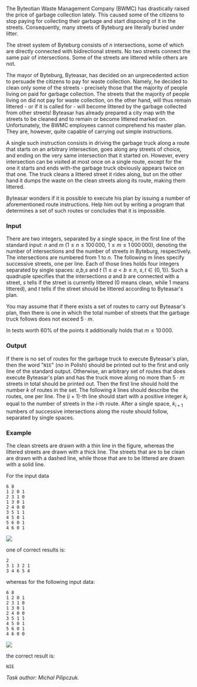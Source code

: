 The Byteotian Waste Management Company (BWMC) has drastically raised the price of garbage collection lately. This caused some of the citizens to stop paying for collecting their garbage and start disposing of it in the streets. Consequently, many streets of Byteburg are literally buried under litter.

The street system of Byteburg consists of $n$ intersections, some of which are directly connected with bidirectional streets. No two streets connect the same pair of intersections. Some of the streets are littered while others are not.

The mayor of Byteburg, Byteasar, has decided on an unprecedented action to persuade the citizens to pay for waste collection. Namely, he decided to clean only some of the streets - precisely those that the majority of people living on paid for garbage collection. The streets that the majority of people living on did not pay for waste collection, on the other hand, will thus remain littered - or if it is called for - will become littered by the garbage collected from other streets! Byteasar has already prepared a city map with the streets to be cleaned and to remain or become littered marked on. Unfortunately, the BWMC employees cannot comprehend his master plan. They are, however, quite capable of carrying out simple instructions.

A single such instruction consists in driving the garbage truck along a route that starts on an arbitrary intersection, goes along any streets of choice, and ending on the very same intersection that it started on. However, every intersection can be visited at most once on a single route, except for the one it starts and ends with-the garbage truck obviously appears twice on that one. The truck cleans a littered street it rides along, but on the other hand it dumps the waste on the clean streets along its route, making them littered.

Byteasar wonders if it is possible to execute his plan by issuing a number of aforementioned route instructions. Help him out by writing a program that determines a set of such routes or concludes that it is impossible.

### Input

There are two integers, separated by a single space, in the first line of the standard input: $n$ and $m$ ($1 \le n \le 100\,000$, $1 \le m \le 1\,000\,000$), denoting the number of intersections and the number of streets in Byteburg, respectively. The intersections are numbered from $1$ to $n$. The following m lines specify successive streets, one per line. Each of those lines holds four integers separated by single spaces: $a$,$b$,$s$ and $t$ ($1 \le a < b \le n$, $s,t \in \{0,1\}$). Such a quadruple specifies that the intersections $a$ and $b$ are connected with a street, $s$ tells if the street is currently littered ($0$ means clean, while $1$ means littered), and $t$ tells if the street should be littered according to Byteasar's plan.

You may assume that if there exists a set of routes to carry out Byteasar's plan, then there is one in which the total number of streets that the garbage truck follows does not exceed $5 \cdot m$.

In tests worth 60% of the points it additionally holds that $m \le 10\,000$.

### Output

If there is no set of routes for the garbage truck to execute Byteasar's plan, then the word "`NIE`" (*no* in Polish) should be printed out to the first and only line of the standard output. Otherwise, an arbitrary set of routes that does execute Byteasar's plan and has the truck move along no more than $5 \cdot m$ streets in total should be printed out. Then the first line should hold the number $k$ of routes in the set. The following $k$ lines should describe the routes, one per line. The $(i+1)$-th line should start with a positive integer $k_i$ equal to the number of streets in the $i$-th route. After a single space, $k_{i+1}$ numbers of successive intersections along the route should follow, separated by single spaces.

### Example

The clean streets are drawn with a thin line in the figure, whereas the littered streets are drawn with a thick line. The streets that are to be clean are drawn with a dashed line, while those that are to be littered are drawn with a solid line.

For the input data
```
6 8
1 2 0 1
2 3 1 0
1 3 0 1
2 4 0 0
3 5 1 1
4 5 0 1
5 6 0 1
4 6 0 1
```

![]([[file:smizad1.gif]])

one of correct results is:
```
2
3 1 3 2 1
3 4 6 5 4
```
whereas for the following input data:
```
6 8
1 2 0 1
2 3 1 0
1 3 0 1
2 4 0 0
3 5 1 1
4 5 0 1
5 6 0 1
4 6 0 0
```

![]([[file:smizad2.gif]])

the correct result is:
```
NIE
```

*Task author: Michal Pilipczuk.*